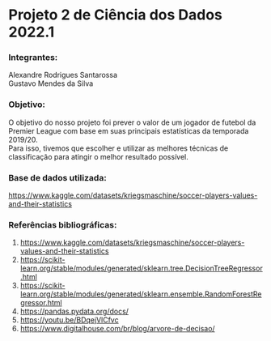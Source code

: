 # Projeto 2 de Ciência dos Dados 2022.1

### Integrantes:  <br>
Alexandre Rodrigues Santarossa <br>
Gustavo Mendes da Silva

### Objetivo:  <br>
  O objetivo do nosso projeto foi prever o valor de um jogador de futebol da Premier League com base em suas principais estatísticas da temporada 2019/20. <br>
Para isso, tivemos que escolher e utilizar as melhores técnicas de classificação para atingir o melhor resultado possível.

### Base de dados utilizada:  <br>
https://www.kaggle.com/datasets/kriegsmaschine/soccer-players-values-and-their-statistics

### Referências bibliográficas:  <br>
1. https://www.kaggle.com/datasets/kriegsmaschine/soccer-players-values-and-their-statistics
2. https://scikit-learn.org/stable/modules/generated/sklearn.tree.DecisionTreeRegressor.html
3. https://scikit-learn.org/stable/modules/generated/sklearn.ensemble.RandomForestRegressor.html
4. https://pandas.pydata.org/docs/
5. https://youtu.be/BDqejVlCfvc
6. https://www.digitalhouse.com/br/blog/arvore-de-decisao/
